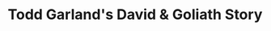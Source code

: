 ---
name: "Todd Garland"
title: "Todd Garland's David & Goliath Story"
episode: 3
upcoming: false
twitter_url: https://twitter.com/toddo
download_url: https://simplecast.fm/media/1518.mp3
avatar: todd_garland.jpg
summary: |
  <a href="https://twitter.com/toddo">Todd Garland</a>, founder of <a href="http://buysellads.com/">BuySellAds</a> talked with us about how you don't need to be the first to market, and about how old fashioned hustle and personal touch still pay off in a big way.
outro_song: "Computers"
outro_artist: "Nehru Jackets"
outro_url: https://twitter.com/HIMANSHU
links:
  - :url: http://buysellads.com/
    :label: "BuySellAds"
  - :url: https://twitter.com/toddo
    :label: "Todd Garland"
  - :url: http://en.wikipedia.org/wiki/AdBrite
    :label: "AdBrite"
  - :url: https://speakerdeck.com/toddynho/growth-hacking-in-the-early-days-of-buysellads
    :label: "Cold Email Example"
  - :url: http://www.hubspot.com/
    :label: "HubSpot"
  - :url: https://pro.buysellads.com/publishers
    :label: "PublisherPro"
  - :url: https://stripe.com/
    :label: "Stripe"
  - :url: http://www.authorize.net/
    :label: "Authorize.net"
  - :url: https://www.balancedpayments.com/
    :label: "Balanced Payments"
  - :url: http://ttps://www.braintreepayments.com
    :label: "Braintree"
  - :url: http://promoted.com/
    :label: "Promoted.com"
  - :url: https://www.lyft.me/
    :label: "Lyft"
  - :url: https://www.uber.com/
    :label: "Uber"
  - :url: https://chrome.google.com/webstore/detail/benchwarmer-dribbble-for/lhdjhhpjicomphhjpehdhjenbaamdpnn?hl=en
    :label: "Benchwarmer"
  - :url: https://chrome.google.com/webstore/detail/instagram-for-chrome-tabs/mipnjnddbpbdmbpjafflemfdefjlibod?hl=en
    :label: "Instatabs"
tweetables:
  - :quote: "You may think you’re up against Goliath, but it's really much more of a level playing field than you think."
    :tweet: "&quot;You may think you’re up against Goliath, but it's really much more of a level playing field than you think.&quot; -@toddo"
  - :quote: "That's the beauty of being naive &amp; able to take a fresh perspective on an industry with a ton of baggage..."
    :tweet: "&quot;That's the beauty of being naive & able to take a fresh perspective on an industry with a ton of baggage...&quot; -@toddo"
  - :quote: "With a fresh set of eyes you can break down a problem at the most simple level..."
    :tweet: "&quot;With a fresh set of eyes you can break down a problem at the most simple level...&quot; -@toddo"
---